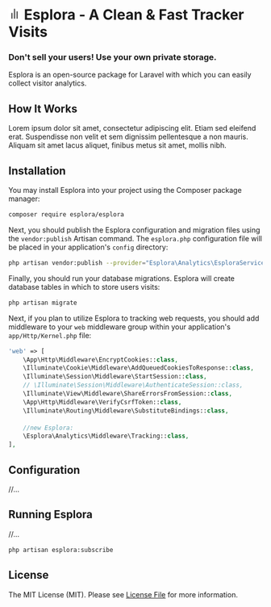 # <img src=".github/logo.svg?sanitize=true" width="24" height="24" alt="Esplora"> Esplora - A Clean & Fast Tracker Visits

### Don't sell your users! Use your own private storage.

Esplora is an open-source package for Laravel with which you can easily collect visitor analytics.


## How It Works

Lorem ipsum dolor sit amet, consectetur adipiscing elit. Etiam sed eleifend erat. Suspendisse non velit et sem dignissim
pellentesque a non mauris. Aliquam sit amet lacus aliquet, finibus metus sit amet, mollis nibh.


## Installation

You may install Esplora into your project using the Composer package manager:

```bash
composer require esplora/esplora
```

Next, you should publish the Esplora configuration and migration files using the `vendor:publish` Artisan command. The `esplora.php` configuration file will be placed in your application's `config` directory:

```bash
php artisan vendor:publish --provider="Esplora\Analytics\EsploraServiceProvider.php"
```

Finally, you should run your database migrations. Esplora will create  database tables in which to store users visits:

```bash
php artisan migrate
```

Next, if you plan to utilize Esplora to tracking web requests, you should add middleware to your `web` middleware group within your application's `app/Http/Kernel.php` file:

```php
'web' => [
    \App\Http\Middleware\EncryptCookies::class,
    \Illuminate\Cookie\Middleware\AddQueuedCookiesToResponse::class,
    \Illuminate\Session\Middleware\StartSession::class,
    // \Illuminate\Session\Middleware\AuthenticateSession::class,
    \Illuminate\View\Middleware\ShareErrorsFromSession::class,
    \App\Http\Middleware\VerifyCsrfToken::class,
    \Illuminate\Routing\Middleware\SubstituteBindings::class,
    
    //new Esplora:
    \Esplora\Analytics\Middleware\Tracking::class,
],
```

## Configuration

//...

## Running Esplora

//...

```bash
php artisan esplora:subscribe
```


## License

The MIT License (MIT). Please see [License File](LICENSE.md) for more information.
